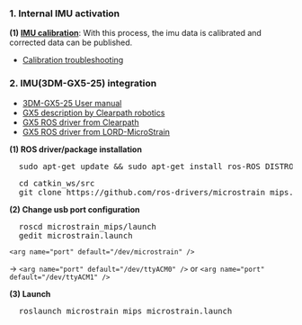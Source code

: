 ### 1. Internal IMU activation 
**(1) [IMU calibration](https://www.clearpathrobotics.com/assets/guides/melodic/jackal/calibration.html)**:
With this process, the imu data is calibrated and corrected data can be published.
  * [Calibration troubleshooting](https://github.com/husky/husky/issues/182)

### 2. IMU(3DM-GX5-25) integration 

* [3DM-GX5-25 User manual](https://cdn.shopify.com/s/files/1/1750/5061/files/3dm-gx5-25_user_manual.pdf?16138305523735781123)
* [GX5 description by Clearpath robotics](https://clearpathrobotics.com/blog/2019/05/clearpath-updates-lord-microstrain-imu-ros-driver-with-key-features/)
* [GX5 ROS driver from Clearpath](https://github.com/ros-drivers/microstrain_mips)
* [GX5 ROS driver from LORD-MicroStrain](https://github.com/LORD-MicroStrain/microstrain_inertial)

**(1) ROS driver/package installation**
  <pre>
  sudo apt-get update && sudo apt-get install ros-ROS_DISTRO-microstrain-inertial-driver</pre>
  <pre>
  cd catkin_ws/src
  git clone https://github.com/ros-drivers/microstrain_mips.git</pre>

**(2) Change usb port configuration**
  <pre>
  roscd microstrain_mips/launch
  gedit microstrain.launch</pre>
  
  <code>&lt;arg name="port" default="/dev/microstrain" /&gt;</code> 
  
  -> <code>&lt;arg name="port" default="/dev/ttyACM0" /&gt;</code> or  <code>&lt;arg name="port" default="/dev/ttyACM1" /&gt;</code>

**(3) Launch**
  <pre>
  roslaunch microstrain_mips microstrain.launch</pre>

